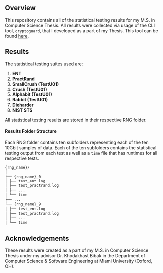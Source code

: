 ## Overview

This repository contains all of the statistical testing results for my M.S. in Computer Science Thesis. All results were collected via usage of the CLI tool, `cryptoguard`, that I developed as a part of my Thesis. This tool can be found [here](https://github.com/jnaizer/cryptoguard).

## Results
The statistical testing suites used are:

1. **ENT**
2. **PractRand**
3. **SmallCrush (TestU01)**
4. **Crush (TestU01)**
5. **Alphabit (TestU01)**
6. **Rabbit (TestU01)**
7. **Dieharder**
8. **NIST STS**

All statistical testing results are stored in their respective RNG folder.

#### Results Folder Structure

Each RNG folder contains ten subfolders representing each of the ten 10Gbit samples of data. Each of the ten subfolders contains the statistical testing output from each test as well as a `time` file that has runtimes for all respective tests.
```bash
{rng_name}/
│
├── {rng_name}_0
│ ├── test_ent.log
│ ├── test_practrand.log
│ ├── ...
│ └── time
├── ...
└── {rng_name}_9
│ ├── test_ent.log
│ ├── test_practrand.log
│ ├── ...
│ └── time
```

## Acknowledgements
These results were created as a part of my M.S. in Computer Science Thesis under my advisor Dr. Khodakhast Bibak in the Department of Computer Science & Software Engineering at Miami University (Oxford, OH).
